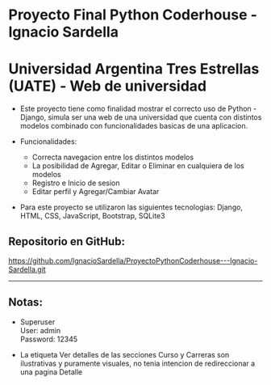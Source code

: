# Proyecto Final Python Coderhouse - Ignacio Sardella
# Universidad Argentina Tres Estrellas (UATE) - Web de universidad


* Este proyecto tiene como finalidad mostrar el correcto uso de Python - Django, simula ser una web de una universidad que cuenta con distintos modelos combinado con funcionalidades basicas de una aplicacion.

* Funcionalidades: 
    - Correcta navegacion entre los distintos modelos <br>
    - La posibilidad de Agregar, Editar o Eliminar en cualquiera de los modelos <br>
    - Registro e Inicio de sesion <br>
    - Editar perfil y Agregar/Cambiar Avatar <br>

* Para este proyecto se utilizaron las siguientes tecnologias: Django, HTML, CSS, JavaScript, Bootstrap, SQLite3

## Repositorio en GitHub:
https://github.com/IgnacioSardella/ProyectoPythonCoderhouse---Ignacio-Sardella.git

_________
## Notas:
- Superuser <br>
	User: admin <br>
	Password: 12345 <br>

- La etiqueta <a>Ver detalles</a> de las secciones Curso y Carreras son ilustrativas y puramente visuales, no tenia intencion de redireccionar a una pagina Detalle 